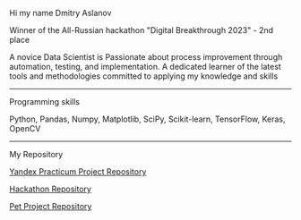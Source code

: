Hi my name Dmitry Aslanov

Winner of the All-Russian hackathon "Digital Breakthrough 2023" - 2nd place

A novice Data Scientist is Passionate about process improvement through automation, testing, and implementation. A dedicated learner of the latest tools and methodologies committed to applying my knowledge and skills 
_______________________________________________________________________________________________________________________________________________________________________________________________________________



Programming skills

Python, Pandas, Numpy, Matplotlib, SciPy, Scikit-learn, TensorFlow, Keras, OpenCV


_______________________________________________________________________________________________________________________________________________________________________________________________________________
My Repository


[Yandex Practicum Project Repository](Yandex_Practicum)

[Hackathon Repository](Hackaton-s)

[Pet Project Repository](pet-project)


